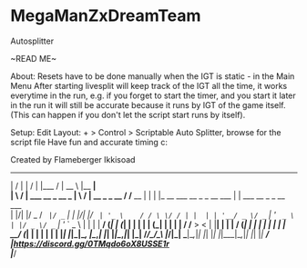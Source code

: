 # MegaManZxDreamTeam
Autosplitter


~READ ME~

About: Resets have to be done manually when the IGT is static - in the Main Menu
After starting livesplit will keep track of the IGT all the time, it works everytime
in the run, e.g. if you forget to start the timer, and you start it later in the run
it will still be accurate because it runs by IGT of the game itself. (This can happen if you don't let
the script start runs by itself).

Setup: Edit Layout: + > Control > Scriptable Auto Splitter, browse for the script file
Have fun and accurate timing c:

Created by
	Flameberger
	Ikkisoad

  __  __                    __  __               ______       _____                             _______                   
 |  \/  |                  |  \/  |             |___  /      |  __ \                           |__   __|                  
 | \  / | ___  __ _  __ _  | \  / | __ _ _ __      / /__  __ | |  | |_ __ ___  __ _ _ __ ___      | | ___  __ _ _ __ ___  
 | |\/| |/ _ \/ _` |/ _` | | |\/| |/ _` | '_ \    / / \ \/ / | |  | | '__/ _ \/ _` | '_ ` _ \     | |/ _ \/ _` | '_ ` _ \ 
 | |  | |  __/ (_| | (_| | | |  | | (_| | | | |  / /__ >  <  | |__| | | |  __/ (_| | | | | | |    | |  __/ (_| | | | | | |
 |_|  |_|\___|\__, |\__,_| |_|  |_|\__,_|_| |_| /_____/_/\_\ |_____/|_|  \___|\__,_|_| |_| |_|    |_|\___|\__,_|_| |_| |_|
               __/ |https://discord.gg/0TMqdo6oX8USSE1r                                                                                                      
              |___/ 
